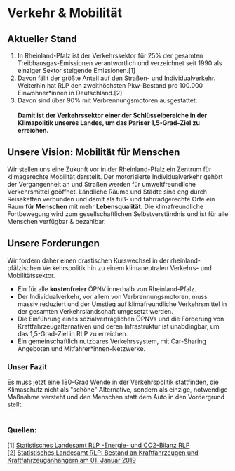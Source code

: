 # Verkehr & Mobilität

## Aktueller Stand

1. In Rheinland-Pfalz ist der Verkehrssektor für 25% der gesamten Treibhausgas-Emissionen verantwortlich und verzeichnet seit 1990 als einziger Sektor steigende Emissionen.[1]
2. Davon fällt der größte Anteil auf den Straßen- und Individualverkehr. Weiterhin hat RLP den zweithöchsten Pkw-Bestand pro 100.000 Einwohner*innen in Deutschland.[2]
3. Davon sind über 90% mit Verbrennungsmotoren ausgestattet.<br><br> **Damit ist der Verkehrssektor einer der Schlüsselbereiche in der Klimapolitik unseres Landes, um das Pariser 1,5-Grad-Ziel zu erreichen.**

## Unsere Vision: Mobilität für Menschen

Wir stellen uns eine Zukunft vor in der Rheinland-Pfalz ein Zentrum für klimagerechte Mobilität darstellt. Der motorisierte Individualverkehr gehört der Vergangenheit an und Straßen werden für umweltfreundliche Verkehrsmittel geöffnet. Ländliche Räume und Städte sind eng durch Reiseketten verbunden und damit als fuß- und fahrradgerechte Orte ein Raum **für Menschen** mit mehr **Lebensqualität**. Die klimafreundliche Fortbewegung wird zum gesellschaftlichen Selbstverständnis und ist für alle Menschen verfügbar & bezahlbar.


## Unsere Forderungen

Wir fordern daher einen drastischen Kurswechsel in der rheinland-pfälzischen Verkehrspolitik hin zu einem klimaneutralen Verkehrs- und Mobilitätssektor.

- Ein für alle **kostenfreier** ÖPNV innerhalb von Rheinland-Pfalz.
- Der Individualverkehr, vor allem von Verbrennungsmotoren, muss massiv reduziert und der Umstieg auf klimafreundliche Verkehrsmittel in der gesamten Verkehrslandschaft umgesetzt werden. 
- Die Einführung eines sozialverträglichen ÖPNVs und die Förderung von Kraftfahrzeugalternativen und deren Infrastruktur ist unabdingbar, um das 1,5-Grad-Ziel in RLP zu erreichen. 
- Ein gemeinschaftlich nutzbares Verkehrssystem, mit Car-Sharing Angeboten und Mitfahrer*innen-Netzwerke.


### Unser Fazit

Es muss jetzt eine 180-Grad Wende in der Verkehrspolitik stattfinden, die Klimaschutz nicht als "schöne" Alternative, sondern als einzige, notwendige Maßnahme versteht und den Menschen statt dem Auto in den Vordergrund stellt. 
<br><br>
### Quellen:

[1] [Statistisches Landesamt RLP -Energie- und CO2-Bilanz RLP](https://www.statistik.rlp.de/fileadmin/dokumente/berichte/E/4123/E4123_201700_1j_L.pdf)
<br>
[2] [Statistisches Landesamt RLP: Bestand an Kraftfahrzeugen und Kraftfahrzeuganhängern am 01. Januar 2019](https://www.statistik.rlp.de/fileadmin/dokumente/berichte/H/1033/H1033_201900_1j_K.pdf)
<br><br>

